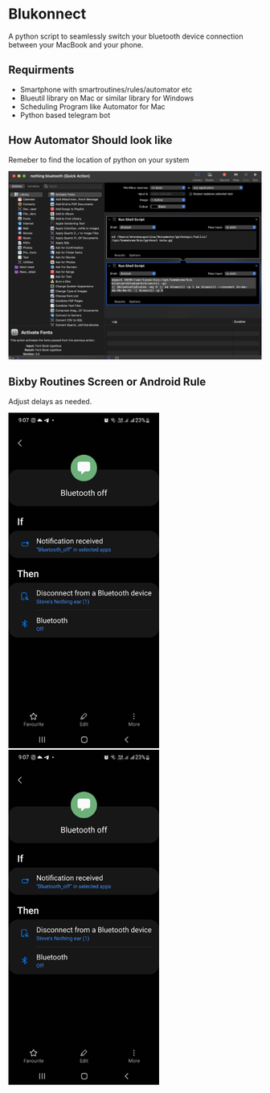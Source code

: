 # Blukonnect
A python script to seamlessly switch your bluetooth device connection between your MacBook and your phone.

## Requirments
* Smartphone with smartroutines/rules/automator etc
* Blueutil library on Mac or similar library for Windows
* Scheduling Program like Automator for Mac
* Python based telegram bot



## How Automator Should look like
Remeber to find the location of python on your system


![automator](https://github.com/steveaugustine/Blukonnect/blob/main/Automator.png)


## Bixby Routines Screen or Android Rule 

Adjust delays as needed.



<img src="https://github.com/steveaugustine/Blukonnect/blob/07057b6e05783e27c8ef164039f681427d38fb55/Screenshot_20220906-210743_Bixby%20Routines.jpg" width="300">

<img src="https://github.com/steveaugustine/Blukonnect/blob/07057b6e05783e27c8ef164039f681427d38fb55/Screenshot_20220906-210743_Bixby%20Routines.jpg" width="300">




